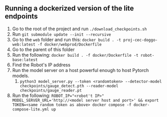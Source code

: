 
## Running a dockerized version of the lite endpoints

1. Go to the root of the project and run `./download_checkpoints.sh`
1. Run `git submodule update --init --recursive`
1. Go to the `web` folder and run this: `docker build . -t proj-cec-doggo-web:latest -f docker/webprod/Dockerfile`
1. Go to the parent of this folder
1. Run the following: `docker build . -f docker/Dockerfile -t robot-base:latest`
1. Find the Robot's IP address
1. Run the model server on a host powerful enough to host Pytorch models.
    1. `python3 model_server.py --token <randomtoken> --detector-model checkpoints/gauge_detect.pth --reader-model checkpoints/gauge_reader.pt` 
1. Run the following: `ROBOT_IP="<robot't IP>" MODEL_SERVER_URL='http://<model server host and port>' && export TOKEN=<same random token as above> docker compose -f docker-compose-lite.yml up ` 